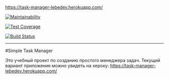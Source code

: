 https://task-manager-lebedev.herokuapp.com/

[![Maintainability](https://api.codeclimate.com/v1/badges/47124d18671c8ddc3a26/maintainability)](https://codeclimate.com/github/exces-s/project-lvl4-s287/maintainability)

[![Test Coverage](https://api.codeclimate.com/v1/badges/47124d18671c8ddc3a26/test_coverage)](https://codeclimate.com/github/exces-s/project-lvl4-s287/test_coverage)

[![Build Status](https://travis-ci.org/exces-s/project-lvl4-s287.svg?branch=master)](https://travis-ci.org/exces-s/project-lvl4-s287)

---

#Simple Task Manager

Это учебный проект по созданию простого менеджера задач. Текущий вариант приложения можно увидеть на хероку: https://task-manager-lebedev.herokuapp.com/